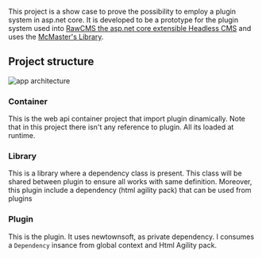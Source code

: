 This project is a show case to prove the possibility to employ a plugin system in asp.net core. It is developed to be a prototype for the plugin system used into [RawCMS the asp.net core extensible Headless CMS](https://github.com/arduosoft/RawCMS) and uses the [McMaster's Library](https://github.com/natemcmaster/DotNetCorePlugins).

## Project structure
![app architecture](https://github.com/zeppaman/csharp-plugin/raw/master/assets/csharp-plugin-diagram.png)

### Container
This is the web api container project that import plugin dinamically. Note that in this project there isn't any reference to plugin. All its loaded at runtime.

### Library
This is a library where a dependency class is present. This class will be shared between plugin to ensure all works with same definition.
Moreover, this plugin include a dependency (html  agility pack) that can be used from plugins

### Plugin
This is the plugin. It uses newtownsoft, as private dependency. I consumes a `Dependency` insance from global context and Html Agility pack.




